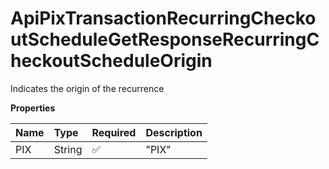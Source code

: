 # ApiPixTransactionRecurringCheckoutScheduleGetResponseRecurringCheckoutScheduleOrigin

Indicates the origin of the recurrence

**Properties**

| Name | Type   | Required | Description |
| :--- | :----- | :------- | :---------- |
| PIX  | String | ✅       | "PIX"       |

<!-- This file was generated by liblab | https://liblab.com/ -->
